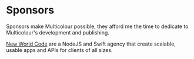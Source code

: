 # Sponsors

Sponsors make Multicolour possible, they afford me the time to dedicate to Multicolour's development and publishing.

[New World Code](https://newworld.codes?source=https://getmulticolour.com)  are a NodeJS and Swift agency that create scalable, usable apps and APIs for clients of all sizes.
